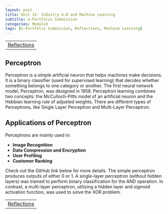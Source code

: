 ```yaml
---
layout: post
title: Unit 12: Industry 4.0 and Machine Learning
subtitle: e-Portfolio Submission
categories: Module3
tags: [e-Portfolio Submission, Reflections, Machine Learning]
---
```

<html lang="en">

<table>
    <tr>
        <td><a href="../../../../MachineLearning" target="_blank" class="button large">Reflections</a></td> 
    </tr>
</table>

<body>

<h2>Perceptron</h2>
<p>
    Perceptron is a simple artificial neuron that helps machines make decisions. It is a binary classifier (used for supervised learning) that decides whether something belongs to one category or another. 
    The first neural network model, Perceptron, was designed in 1958. Perceptron learning combines two concepts: the McCulloch-Pitts model of an artificial neuron and the Hebbian learning rule of adjusted weights. 
    There are different types of Perceptrons, like Single Layer Perceptron and Multi-Layer Perceptron.
</p>

<h2>Applications of Perceptron</h2>
<p>Perceptrons are mainly used in:</p>
<ul>
    <li><strong>Image Recognition</strong></li>
    <li><strong>Data Compression and Encryption</strong></li>
    <li><strong>User Profiling</strong></li>
    <li><strong>Customer Ranking</strong></li>
</ul>

<p>
    Check out the GitHub link below for more details. 
    The simple perceptron produces outputs of either 0 or 1. A single-layer perceptron (without hidden layers) was trained to perform binary classification for the AND operation. 
    In contrast, a multi-layer perceptron, utilizing a hidden layer and sigmoid activation function, was used to solve the XOR problem.
</p>

</body>

</html>

<table>
    <tr>
        <td><a href="../../../../MachineLearning" target="_blank" class="button large">Reflections</a></td> 
    </tr>
</table>


